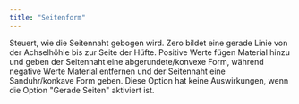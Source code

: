 ```yaml
---
title: "Seitenform"
---
```


Steuert, wie die Seitennaht gebogen wird. Zero bildet eine gerade Linie von der Achselhöhle bis zur Seite der Hüfte. Positive Werte fügen Material hinzu und geben der Seitennaht eine abgerundete/konvexe Form, während negative Werte Material entfernen und der Seitennaht eine Sanduhr/konkave Form geben. Diese Option hat keine Auswirkungen, wenn die Option "Gerade Seiten" aktiviert ist.

